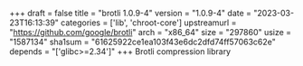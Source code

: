 +++
draft = false
title = "brotli 1.0.9-4"
version = "1.0.9-4"
date = "2023-03-23T16:13:39"
categories = ['lib', 'chroot-core']
upstreamurl = "https://github.com/google/brotli"
arch = "x86_64"
size = "297860"
usize = "1587134"
sha1sum = "61625922ce1ea103f43e6dc2dfd74ff57063c62e"
depends = "['glibc>=2.34']"
+++
Brotli compression library